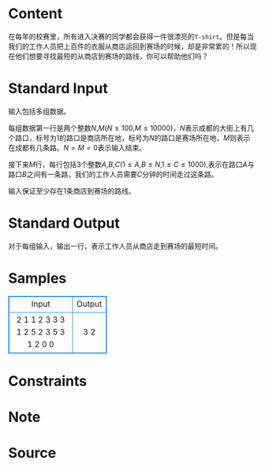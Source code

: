 
# Content

在每年的校赛里，所有进入决赛的同学都会获得一件很漂亮的`T-shirt`。但是每当我们的工作人员把上百件的衣服从商店运回到赛场的时候，却是非常累的！所以现在他们想要寻找最短的从商店到赛场的路线，你可以帮助他们吗？

# Standard Input

输入包括多组数据。

每组数据第一行是两个整数$N$,$M$($N \leq 100$,$M \leq 10000$)，$N$表示成都的大街上有几个路口，标号为$1$的路口是商店所在地，标号为$N$的路口是赛场所在地，$M$则表示在成都有几条路。$N=M=0$表示输入结束。

接下来$M$行，每行包括$3$个整数$A$,$B$,$C$($1 \leq A$,$B \leq N$,$1 \leq C \leq 1000$),表示在路口$A$与路口$B$之间有一条路，我们的工作人员需要$C$分钟的时间走过这条路。

输入保证至少存在$1$条商店到赛场的路线。

# Standard Output

对于每组输入，输出一行，表示工作人员从商店走到赛场的最短时间。

# Samples

<style>
        table,table tr th, table tr td { border:1px solid #0094ff; }
        table { width: 200px; min-height: 25px; line-height: 25px; text-align: center; border-collapse: collapse;}   
    </style>
<table>
	<tr>
		<td>Input</td>
		<td>Output</td>
	</tr>
<tr><td>2 1
1 2 3
3 3
1 2 5
2 3 5
3 1 2
0 0</td><td>3
2</td></tr></table>


# Constraints



# Note



# Source


